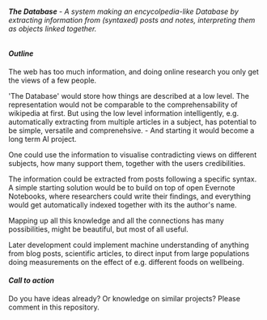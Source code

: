 ###### **The Database** - A system making an encycolpedia-like Database by extracting information from (syntaxed) posts and notes, interpreting them as objects linked together.


#### *Outline*

The web has too much information, and doing online research you only get the views of a few people. 

'The Database' would store how things are described at a low level.
The representation would not be comparable to the comprehensability of wikipedia at first.
But using the low level information intelligently, e.g. automatically extracting from multiple articles in a subject, has potential to be simple, versatile and comprenehsive. - And starting it would become a long term AI project.

One could use the information to visualise contradicting views on different subjects, how many support them, together with the users credibilities.

The information could be extracted from posts following a specific syntax.
A simple starting solution would be to build on top of open Evernote Notebooks, where researchers could write their findings, and everything would get automatically indexed together with its the author's name.

Mapping up all this knowledge and all the connections has many possibilities, might be beautiful, but most of all useful.

Later development could implement machine understanding of anything from blog posts, scientific articles, to direct input from large populations doing measurements on the effect of e.g. different foods on wellbeing.



#### *Call to action*
Do you have ideas already? Or knowledge on similar projects? Please comment in this repository.
